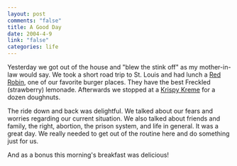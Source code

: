 ```yaml
--- 
layout: post
comments: "false"
title: A Good Day
date: 2004-4-9
link: "false"
categories: life
---
```

Yesterday we got out of the house and "blew the stink off" as my mother-in-law would say. We took a short road trip to St. Louis and had lunch a <a href="http://www.redrobin.com" title="Red Robin">Red Robin</a>, one of our favorite burger places. They have the best Freckled (strawberry) lemonade. Afterwards we stopped at a <a href="http://www.krispykreme.com" title="Krispy Kreme">Krispy Kreme</a> for a dozen doughnuts.

The ride down and back was delightful. We talked about our fears and worries regarding our current situation. We also talked about friends and family, the right, abortion, the prison system, and life in general. It was a great day. We really needed to get out of the routine here and do something just for us.

And as a bonus this morning's breakfast was delicious!
